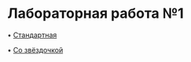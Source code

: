 # Лабораторная работа №1

• [Стандартная](https://github.com/mariapurpur/clouds/blob/main/lab1_1/regular/README.md)

• [Со звёздочкой](https://github.com/mariapurpur/clouds/edit/main/lab1_1/additional/README.md)

